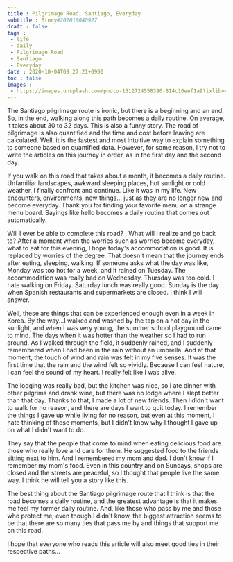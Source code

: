 ```yaml
---
title : Pilgrimage Road, Santiago, Everyday
subtitle : Story#202010040927
draft : false
tags :
 - life
 - daily
 - Pilgrimage Road
 - Santiago
 - Everyday
date : 2020-10-04T09:27:21+0900
toc : false
images : 
 - https://images.unsplash.com/photo-1512724558390-814c10eef1a9?ixlib=rb-1.2.1&q=80&fm=jpg&crop=entropy&cs=tinysrgb&w=1080&fit=max&ixid=eyJhcHBfaWQiOjE1NTU0OX0
---
```

The Santiago pilgrimage route is ironic, but there is a beginning and an end. So, in the end, walking along this path becomes a daily routine. On average, it takes about 30 to 32 days. This is also a funny story. The road of pilgrimage is also quantified and the time and cost before leaving are calculated. Well, it is the fastest and most intuitive way to explain something to someone based on quantified data. However, for some reason, I try not to write the articles on this journey in order, as in the first day and the second day.  

If you walk on this road that takes about a month, it becomes a daily routine. Unfamiliar landscapes, awkward sleeping places, hot sunlight or cold weather, I finally confront and continue. Like it was in my life. New encounters, environments, new things... just as they are no longer new and become everyday. Thank you for finding your favorite menu on a strange menu board. Sayings like hello becomes a daily routine that comes out automatically.  

Will I ever be able to complete this road? , What will I realize and go back to? After a moment when the worries such as worries become everyday, what to eat for this evening, I hope today's accommodation is good. It is replaced by worries of the degree. That doesn't mean that the journey ends after eating, sleeping, walking. If someone asks what the day was like, Monday was too hot for a week, and it rained on Tuesday. The accommodation was really bad on Wednesday. Thursday was too cold. I hate walking on Friday. Saturday lunch was really good. Sunday is the day when Spanish restaurants and supermarkets are closed. I think I will answer.  

Well, these are things that can be experienced enough even in a week in Korea. By the way...I walked and washed by the tap on a hot day in the sunlight, and when I was very young, the summer school playground came to mind. The days when it was hotter than the weather so I had to run around. As I walked through the field, it suddenly rained, and I suddenly remembered when I had been in the rain without an umbrella. And at that moment, the touch of wind and rain was felt in my five senses. It was the first time that the rain and the wind felt so vividly. Because I can feel nature, I can feel the sound of my heart. I really felt like I was alive.  

The lodging was really bad, but the kitchen was nice, so I ate dinner with other pilgrims and drank wine, but there was no lodge where I slept better than that day. Thanks to that, I made a lot of new friends. Then I didn't want to walk for no reason, and there are days I want to quit today. I remember the things I gave up while living for no reason, but even at this moment, I hate thinking of those moments, but I didn't know why I thought I gave up on what I didn't want to do.  

They say that the people that come to mind when eating delicious food are those who really love and care for them. He suggested food to the friends sitting next to him. And I remembered my mom and dad. I don't know if I remember my mom's food. Even in this country and on Sundays, shops are closed and the streets are peaceful, so I thought that people live the same way. I think he will tell you a story like this.  

The best thing about the Santiago pilgrimage route that I think is that the road becomes a daily routine, and the greatest advantage is that it makes me feel my former daily routine. And, like those who pass by me and those who protect me, even though I didn't know, the biggest attraction seems to be that there are so many ties that pass me by and things that support me on this road.  

I hope that everyone who reads this article will also meet good ties in their respective paths...